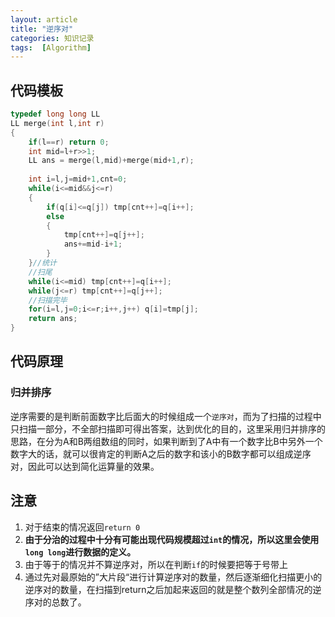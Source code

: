 ```yaml
---
layout: article
title: "逆序对"
categories: 知识记录
tags:  [Algorithm]
---
```


## 代码模板

```cpp
typedef long long LL
LL merge(int l,int r)
{
    if(l==r) return 0;
    int mid=l+r>>1;
    LL ans = merge(l,mid)+merge(mid+1,r);
    
    int i=l,j=mid+1,cnt=0;
    while(i<=mid&&j<=r)
    {
        if(q[i]<=q[j]) tmp[cnt++]=q[i++];
        else
        {
            tmp[cnt++]=q[j++];
            ans+=mid-i+1;
        }
    }//统计
    //扫尾
    while(i<=mid) tmp[cnt++]=q[i++];
    while(j<=r) tmp[cnt++]=q[j++];
    //扫描完毕
    for(i=l,j=0;i<=r;i++,j++) q[i]=tmp[j];
    return ans;
}
```

## 代码原理

### 归并排序

​    逆序需要的是判断前面数字比后面大的时候组成一个`逆序对`，而为了扫描的过程中只扫描一部分，不全部扫描即可得出答案，达到优化的目的，这里采用归并排序的思路，在分为A和B两组数组的同时，如果判断到了A中有一个数字比B中另外一个数字大的话，就可以很肯定的判断A之后的数字和该小的B数字都可以组成逆序对，因此可以达到简化运算量的效果。

## 注意

1. 对于结束的情况返回`return 0`
2. **由于分治的过程中十分有可能出现代码规模超过`int`的情况，所以这里会使用`long long`进行数据的定义。**
3. 由于等于的情况并不算逆序对，所以在判断`if`的时候要把等于号带上
4. 通过先对最原始的”大片段“进行计算逆序对的数量，然后逐渐细化扫描更小的逆序对的数量，在扫描到return之后加起来返回的就是整个数列全部情况的逆序对的总数了。
